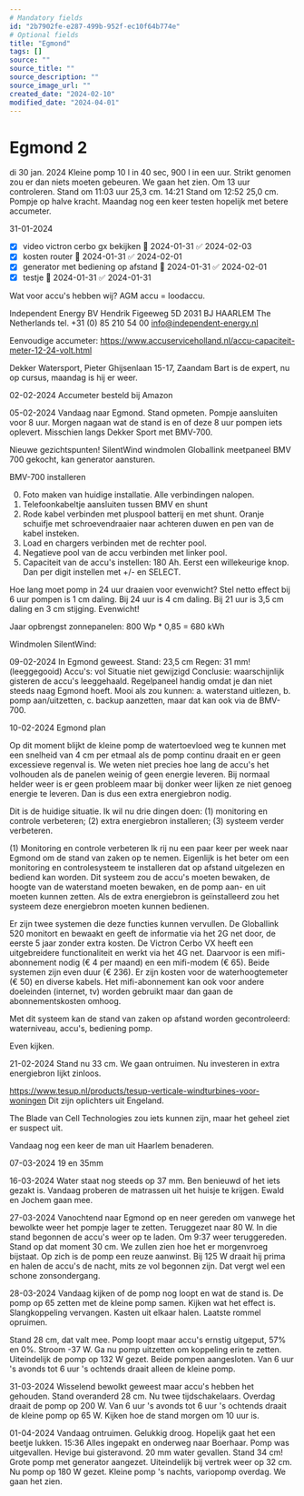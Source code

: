 ```yaml
---
# Mandatory fields
id: "2b7902fe-e287-499b-952f-ec10f64b774e"
# Optional fields
title: "Egmond"
tags: []
source: ""
source_title: ""
source_description: ""
source_image_url: ""
created_date: "2024-02-10"
modified_date: "2024-04-01"
---
```

# Egmond 2
di 30 jan.  2024
Kleine pomp 10 l in 40 sec, 900 l in een uur. Strikt genomen zou er dan niets moeten gebeuren. We gaan het zien. Om 13 uur controleren. Stand om 11:03 uur 25,3 cm. 
14:21 Stand om 12:52 25,0 cm. Pompje op halve kracht. Maandag nog een keer testen hopelijk met betere accumeter. 

31-01-2024 
 - [x] video victron cerbo gx bekijken 📅 2024-01-31 ✅ 2024-02-03
 - [x] kosten router 📅 2024-01-31 ✅ 2024-02-01
 - [x] generator met bediening op afstand 📅 2024-01-31 ✅ 2024-02-01
 - [x] testje 📅 2024-01-31 ✅ 2024-01-31

Wat voor accu's hebben wij?
AGM accu = loodaccu. 

Independent Energy BV
Hendrik Figeeweg 5D
2031 BJ  HAARLEM The Netherlands
tel. +31 (0) 85 210 54 00
info@independent-energy.nl 

Eenvoudige accumeter: https://www.accuserviceholland.nl/accu-capaciteit-meter-12-24-volt.html

Dekker Watersport, Pieter Ghijsenlaan 15-17, Zaandam
Bart is de expert, nu op cursus, maandag is hij er weer.

02-02-2024 
Accumeter besteld bij Amazon

05-02-2024 
Vandaag naar Egmond. Stand opmeten. Pompje aansluiten voor 8 uur. Morgen nagaan wat de stand is en of deze 8 uur pompen iets oplevert. Misschien langs Dekker Sport met BMV-700. 

Nieuwe gezichtspunten!
SilentWind windmolen
Globallink meetpaneel
BMV 700 gekocht, kan generator aansturen.

BMV-700 installeren

0. Foto maken van huidige installatie. Alle verbindingen nalopen.
1. Telefoonkabeltje aansluiten tussen BMV en shunt
2. Rode kabel verbinden met pluspool batterij en met shunt. Oranje schuifje met schroevendraaier naar achteren duwen en pen van de kabel insteken. 
3. Load en chargers verbinden met de rechter pool.
4. Negatieve pool van de accu verbinden met linker pool.
5. Capaciteit van de accu's instellen: 180 Ah. Eerst een willekeurige knop. Dan per digit instellen met +/- en SELECT.

Hoe lang moet pomp in 24 uur draaien voor evenwicht? Stel netto effect bij 6 uur pompen is 1 cm daling. Bij 24 uur is 4 cm daling. Bij 21 uur is 3,5 cm daling en 3 cm stijging.  Evenwicht! 

Jaar opbrengst zonnepanelen:  800 Wp * 0,85 = 680 kWh

Windmolen SilentWind:

09-02-2024 
In Egmond geweest.
Stand: 23,5 cm
Regen: 31 mm! (leeggegooid)
Accu's: vol
Situatie niet gewijzigd
Conclusie: waarschijnlijk gisteren de accu's leeggehaald. 
Regelpaneel handig omdat je dan niet steeds naag Egmond hoeft. Mooi als zou kunnen: a. waterstand uitlezen, b. pomp aan/uitzetten, c. backup aanzetten, maar dat kan ook via de BMV-700.

10-02-2024 
Egmond plan

Op dit moment blijkt de kleine pomp de watertoevloed weg te kunnen met een snelheid van 4 cm per etmaal als de pomp continu draait en er geen excessieve regenval is. We weten niet precies hoe lang de accu's het volhouden als de panelen weinig of geen energie leveren. Bij normaal helder weer is er geen probleem maar bij donker weer lijken ze niet genoeg energie te leveren. Dan is dus een extra energiebron nodig. 

Dit is de huidige situatie. Ik wil nu drie dingen doen: (1) monitoring en controle verbeteren; (2) extra energiebron installeren; (3) systeem verder verbeteren.

(1) Monitoring en controle verbeteren
Ik rij nu een paar keer per week naar Egmond om de stand van zaken op te nemen. Eigenlijk is het beter om een monitoring en controlesysteem te installeren dat op afstand uitgelezen en bediend kan worden. Dit systeem zou de accu's moeten bewaken, de hoogte van de waterstand moeten bewaken, en de pomp aan- en uit moeten kunnen zetten. Als de extra energiebron is geïnstalleerd zou het systeem deze energiebron moeten kunnen bedienen.

Er zijn twee systemen die deze functies kunnen vervullen. De Globallink 520 monitort en bewaakt en geeft de informatie via het 2G net door, de eerste 5 jaar zonder extra kosten. De Victron Cerbo VX heeft een uitgebreidere functionaliteit en werkt via het 4G net. Daarvoor is een mifi-abonnement nodig (€ 4 per maand) en een mifi-modem (€ 65). Beide systemen zijn even duur (€ 236). Er zijn kosten voor de waterhoogtemeter (€ 50) en diverse kabels. Het mifi-abonnement kan ook voor andere doeleinden (internet, tv) worden gebruikt maar dan gaan de abonnementskosten omhoog.

Met dit systeem kan de stand van zaken op afstand worden gecontroleerd: waterniveau, accu's, bediening pomp. 

Even kijken.

21-02-2024 
Stand nu 33 cm. We gaan ontruimen. Nu investeren in extra energiebron lijkt zinloos. 

https://www.tesup.nl/products/tesup-verticale-windturbines-voor-woningen
Dit zijn oplichters uit Engeland.

The Blade van Cell Technologies zou iets kunnen zijn, maar het geheel ziet er suspect uit. 

Vandaag nog een keer de man uit Haarlem benaderen. 

07-03-2024 
19 en 35mm

16-03-2024 
Water staat nog steeds op 37 mm. Ben benieuwd of het iets gezakt is. Vandaag proberen de matrassen uit het huisje te krijgen. Ewald en Jochem gaan mee.

27-03-2024 
Vanochtend naar Egmond op en neer gereden om vanwege het bewolkte weer het pompje lager te zetten. Teruggezet naar 80 W. In die stand begonnen de accu's weer op te laden. Om 9:37 weer teruggereden. Stand op dat moment 30 cm. We zullen zien hoe het er morgenvroeg bijstaat. Op zich is de pomp een reuze aanwinst. Bij 125 W draait hij prima en halen de accu's de nacht, mits ze vol begonnen zijn. Dat vergt wel een schone zonsondergang. 

28-03-2024 
Vandaag kijken of de pomp nog loopt en wat de stand is. De pomp op 65 zetten met de kleine pomp samen. Kijken wat het effect is. Slangkoppeling vervangen. Kasten uit elkaar halen. Laatste rommel opruimen.

Stand 28 cm, dat valt mee. Pomp loopt maar accu's ernstig uitgeput, 57% en 0%. Stroom -37 W. Ga nu pomp uitzetten om koppeling erin te zetten.
Uiteindelijk de pomp op 132 W gezet. Beide pompen aangesloten. Van 6 uur 's avonds tot 6 uur 's ochtends draait alleen de kleine pomp.

31-03-2024 
Wisselend bewolkt geweest maar accu's hebben het gehouden. Stand overanderd 28 cm. Nu twee tijdschakelaars. Overdag draait de pomp op 200 W. Van 6 uur 's avonds tot 6 uur 's ochtends draait de kleine pomp op 65 W. Kijken hoe de stand morgen om 10 uur is. 

01-04-2024 
Vandaag ontruimen. Gelukkig droog. Hopelijk gaat het een beetje lukken.
15:36 Alles ingepakt en onderweg naar Boerhaar. Pomp was uitgevallen. Hevige bui gisteravond. 20 mm water gevallen. Stand 34 cm! Grote pomp met generator aangezet. Uiteindelijk bij vertrek weer op 32 cm. Nu pomp op 180 W gezet. Kleine pomp 's nachts, variopomp overdag. We gaan het zien.